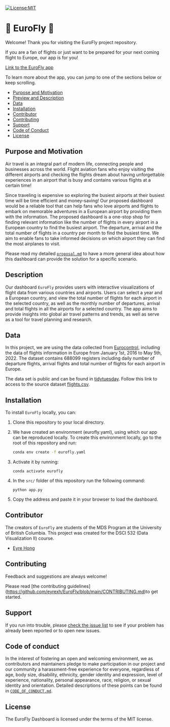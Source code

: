 [<img src="https://img.shields.io/badge/License-MIT-yellow.svg"
alt="License:MIT" />](https://opensource.org/licenses/MIT)

# 🛫️ EuroFly 🛬️

Welcome! Thank you for visiting the EuroFly project repository.

If you are a fan of flights or just want to be prepared for your next coming flight to Europe, our app is for you! 

[Link to the EuroFly app](https://eurofly.onrender.com)

To learn more about the app, you can jump to one of the sections below or keep scrolling.

* [Purpose and Motivation](#purpose-and-motivation)
* [Preview and Description](#dashboard-preview-and-description)
* [Data](#data)
* [Installation](#installation)
* [Contributor](#contributor)
* [Contributing](#contributing)
* [Support](#support)
* [Code of Conduct](#code-of-conduct)
* [License](#license)

## Purpose and Motivation

Air travel is an integral part of modern life, connecting people and businesses across the world. Flight aviation fans who enjoy visiting the different airports and checking the flights dream about having unforgettable experiences in an airport that is busy and contains various flights at a certain time! 

Since traveling is expensive so exploring the busiest airports at their busiest time will be time efficient and money-saving! Our proposed dashboard would be a reliable tool that can help fans who love airports and flights to embark on memorable adventures in a European airport by providing them with the information. The proposed dashboard is a one-stop shop for finding relevant information like the number of flights in every airport in a European country to find the busiest airport. The departure, arrival and the total number of flights in a country per month to find the busiest time. We aim to enable fans to take informed decisions on which airport they can find the most airplanes to visit.

Please read my detailed [`proposal.md`](https://github.com/eyrexh/EuroFly/blob/main/docs/proposal.md) to have a more general idea about how this dashboard can provide the solution for a specific scenario.

## Description

Our dashboard `EuroFly` provides users with interactive visualizations of flight data from various countries and airports. Users can select a year and a European country, and view the total number of flights for each airport in the selected country, as well as the monthly number of departures, arrival and total flights in all the airports for a selected country. The app aims to provide insights into global air travel patterns and trends, as well as serve as a tool for travel planning and research.

## Data

In this project, we are using the data collected from [Eurocontrol](https://ansperformance.eu/data/), including the data of flights information in Europe from January 1st, 2016 to May 5th, 2022. The dataset contains 688099 registers including daily number of departure flights, arrival flights and total number of flights for each airport in Europe.

The data set is public and can be found in [tidytuesday](https://github.com/rfordatascience/tidytuesday/tree/master/data/2022/2022-07-12). Follow this link to access to the source dataset [flights.csv](https://github.com/rfordatascience/tidytuesday/blob/master/data/2022/2022-07-12/flights.csv).

## Installation

To install `EuroFly` locally, you can:

1.  Clone this repository to your local directory.

2.  We have created an environment (eurofly.yaml), using which our app can be reproduced locally. To create this environment locally, go to the root of this repository and run:

    ``` bash
    conda env create -f eurofly.yaml
    ```

3.  Activate it by running:

        conda activate eurofly

4.  In the `src/` folder of this repository run the following command:

        python app.py

5.  Copy the address and paste it in your browser to load the dashboard.

## Contributor

The creators of `EuroFly` are students of the MDS Program at the University of British Columbia. This project was created for the DSCI 532 (Data Visualization II) course. 

* [Eyre Hong](https://github.com/eyrexh)

## Contributing

Feedback and suggestions are always welcome! 

Please read [the contributing guidelines] (https://github.com/eyrexh/EuroFly/blob/main/CONTRIBUTING.md)to get started.

## Support

If you run into trouble, please [check the issue
list](https://github.com/eyrexh/EuroFly/issues) to see
if your problem has already been reported or to open new issues.

## Code of conduct

In the interest of fostering an open and welcoming environment, we as contributors and maintainers pledge to make participation in our project and our community a harassment-free experience for everyone, regardless of age, body size, disability, ethnicity, gender identity and expression, level of experience, nationality, personal appearance, race, religion, or sexual identity and orientation. Detailed descriptions
of these points can be found in [`CODE_OF_CONDUCT.md`](https://github.com/eyrexh/EuroFly/blob/main/CODE_OF_CONDUCT.md).

## License
The EuroFly Dashboard is licensed under the terms of the MIT license.

